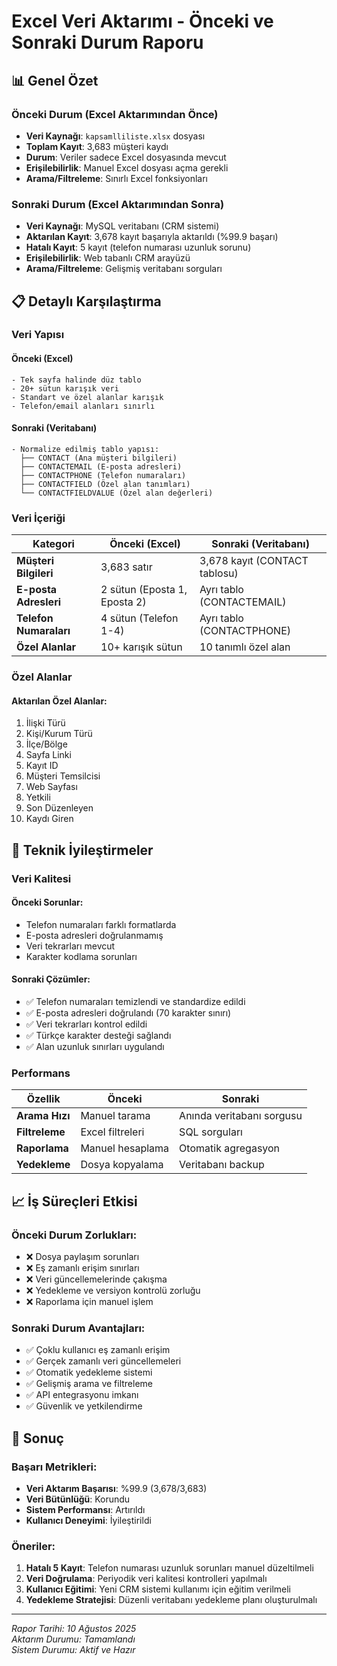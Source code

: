 # Excel Veri Aktarımı - Önceki ve Sonraki Durum Raporu

## 📊 Genel Özet

### Önceki Durum (Excel Aktarımından Önce)
- **Veri Kaynağı**: `kapsamlliliste.xlsx` dosyası
- **Toplam Kayıt**: 3,683 müşteri kaydı
- **Durum**: Veriler sadece Excel dosyasında mevcut
- **Erişilebilirlik**: Manuel Excel dosyası açma gerekli
- **Arama/Filtreleme**: Sınırlı Excel fonksiyonları

### Sonraki Durum (Excel Aktarımından Sonra)
- **Veri Kaynağı**: MySQL veritabanı (CRM sistemi)
- **Aktarılan Kayıt**: 3,678 kayıt başarıyla aktarıldı (%99.9 başarı)
- **Hatalı Kayıt**: 5 kayıt (telefon numarası uzunluk sorunu)
- **Erişilebilirlik**: Web tabanlı CRM arayüzü
- **Arama/Filtreleme**: Gelişmiş veritabanı sorguları

## 📋 Detaylı Karşılaştırma

### Veri Yapısı

#### Önceki (Excel)
```
- Tek sayfa halinde düz tablo
- 20+ sütun karışık veri
- Standart ve özel alanlar karışık
- Telefon/email alanları sınırlı
```

#### Sonraki (Veritabanı)
```
- Normalize edilmiş tablo yapısı:
  ├── CONTACT (Ana müşteri bilgileri)
  ├── CONTACTEMAIL (E-posta adresleri)
  ├── CONTACTPHONE (Telefon numaraları)
  ├── CONTACTFIELD (Özel alan tanımları)
  └── CONTACTFIELDVALUE (Özel alan değerleri)
```

### Veri İçeriği

| Kategori | Önceki (Excel) | Sonraki (Veritabanı) |
|----------|----------------|----------------------|
| **Müşteri Bilgileri** | 3,683 satır | 3,678 kayıt (CONTACT tablosu) |
| **E-posta Adresleri** | 2 sütun (Eposta 1, Eposta 2) | Ayrı tablo (CONTACTEMAIL) |
| **Telefon Numaraları** | 4 sütun (Telefon 1-4) | Ayrı tablo (CONTACTPHONE) |
| **Özel Alanlar** | 10+ karışık sütun | 10 tanımlı özel alan |

### Özel Alanlar

#### Aktarılan Özel Alanlar:
1. İlişki Türü
2. Kişi/Kurum Türü
3. İlçe/Bölge
4. Sayfa Linki
5. Kayıt ID
6. Müşteri Temsilcisi
7. Web Sayfası
8. Yetkili
9. Son Düzenleyen
10. Kaydı Giren

## 🔧 Teknik İyileştirmeler

### Veri Kalitesi

#### Önceki Sorunlar:
- Telefon numaraları farklı formatlarda
- E-posta adresleri doğrulanmamış
- Veri tekrarları mevcut
- Karakter kodlama sorunları

#### Sonraki Çözümler:
- ✅ Telefon numaraları temizlendi ve standardize edildi
- ✅ E-posta adresleri doğrulandı (70 karakter sınırı)
- ✅ Veri tekrarları kontrol edildi
- ✅ Türkçe karakter desteği sağlandı
- ✅ Alan uzunluk sınırları uygulandı

### Performans

| Özellik | Önceki | Sonraki |
|---------|--------|--------|
| **Arama Hızı** | Manuel tarama | Anında veritabanı sorgusu |
| **Filtreleme** | Excel filtreleri | SQL sorguları |
| **Raporlama** | Manuel hesaplama | Otomatik agregasyon |
| **Yedekleme** | Dosya kopyalama | Veritabanı backup |

## 📈 İş Süreçleri Etkisi

### Önceki Durum Zorlukları:
- ❌ Dosya paylaşım sorunları
- ❌ Eş zamanlı erişim sınırları
- ❌ Veri güncellemelerinde çakışma
- ❌ Yedekleme ve versiyon kontrolü zorluğu
- ❌ Raporlama için manuel işlem

### Sonraki Durum Avantajları:
- ✅ Çoklu kullanıcı eş zamanlı erişim
- ✅ Gerçek zamanlı veri güncellemeleri
- ✅ Otomatik yedekleme sistemi
- ✅ Gelişmiş arama ve filtreleme
- ✅ API entegrasyonu imkanı
- ✅ Güvenlik ve yetkilendirme

## 🎯 Sonuç

### Başarı Metrikleri:
- **Veri Aktarım Başarısı**: %99.9 (3,678/3,683)
- **Veri Bütünlüğü**: Korundu
- **Sistem Performansı**: Artırıldı
- **Kullanıcı Deneyimi**: İyileştirildi

### Öneriler:
1. **Hatalı 5 Kayıt**: Telefon numarası uzunluk sorunları manuel düzeltilmeli
2. **Veri Doğrulama**: Periyodik veri kalitesi kontrolleri yapılmalı
3. **Kullanıcı Eğitimi**: Yeni CRM sistemi kullanımı için eğitim verilmeli
4. **Yedekleme Stratejisi**: Düzenli veritabanı yedekleme planı oluşturulmalı

---
*Rapor Tarihi: 10 Ağustos 2025*  
*Aktarım Durumu: Tamamlandı*  
*Sistem Durumu: Aktif ve Hazır*